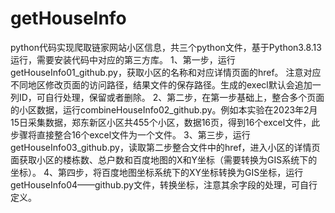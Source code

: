 # getHouseInfo
python代码实现爬取链家网站小区信息，共三个python文件，基于Python3.8.13运行，需要安装代码中对应的第三方库。
1、第一步，运行getHouseInfo01_github.py，获取小区的名称和对应详情页面的href。
注意对应不同地区修改页面的访问路径，结果文件的保存路径。生成的execl默认会追加一列ID，可自行处理，保留或者删除。
2、第二步，在第一步基础上，整合多个页面的小区数据，运行combineHouseInfo02_github.py。例如本实验在2023年2月15日采集数据，郑东新区小区共455个小区，数据16页，得到16个excel文件，此步骤将直接整合16个excel文件为一个文件。
3、第三步，运行getHouseInfo03_github.py，读取第二步整合文件中的href，进入小区的详情页面获取小区的楼栋数、总户数和百度地图的X和Y坐标（需要转换为GIS系统下的坐标）。
4、第四步，将百度地图坐标系统下的XY坐标转换为GIS坐标，运行getHouseInfo04——github.py文件，转换坐标，注意其余字段的处理，可自行定义。
